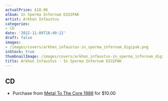 ```yaml
---
actualPrice: $10.00
album: In Sperma Infernum DIGIPAK
artist: Arkhon Infaustus
categories:
- CD
date: '2022-11-09T18:40:12'
draft: false
images:
- /images/covers/arkhon_infaustus-in_sperma_infernum_digipak.png
inStock: true
thumbnailImage: /images/covers/arkhon_infaustus-in_sperma_infernum_digipak-thumb.png
title: Arkhon Infaustus - In Sperma Infernum DIGIPAK
---
```


## CD
* Purchase from [Metal To The Core 1986](https://metaltothecore1986.com/shop/arkhon-infaustus-in-sperma-infernum-digipak-cd/) for $10.00
